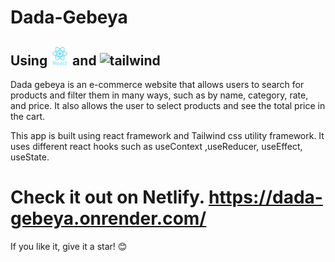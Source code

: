 # Dada-Gebeya  
## Using <img src="https://raw.githubusercontent.com/devicons/devicon/master/icons/react/react-original-wordmark.svg" alt="react" width="30" height="30"/> and <img src="https://www.vectorlogo.zone/logos/tailwindcss/tailwindcss-icon.svg" alt="tailwind" width="30" height="30"/>
Dada gebeya is an e-commerce website that allows users to search for products and filter them in many ways, such as by name, category, rate, and price.
It also allows the user to select products and see the total price in the cart.

This app is built using react framework and Tailwind css utility framework. It uses different react hooks such as useContext ,useReducer, useEffect, useState.

# Check it out on Netlify. https://dada-gebeya.onrender.com/
If you like it, give it a star! 😊

